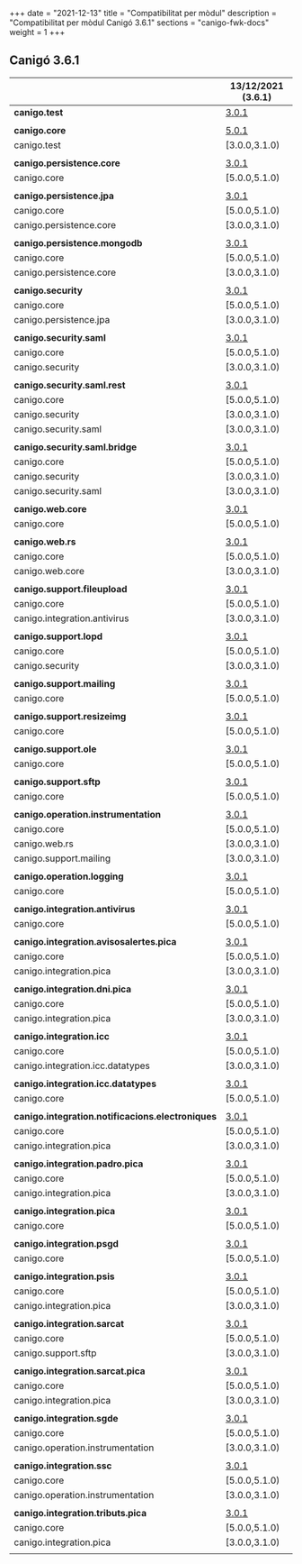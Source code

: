 +++
date        = "2021-12-13"
title       = "Compatibilitat per mòdul"
description = "Compatibilitat per mòdul Canigó 3.6.1"
sections    = "canigo-fwk-docs"
weight      = 1
+++

## Canigó 3.6.1

|                                                   		| 13/12/2021 (3.6.1)																														|
|---------------------------------------------------		|------------------																															|
| **canigo.test**                                   		| [3.0.1](/canigo-fwk-docs/documentacio-llibreries/canigo.test/3.0.1/)  							|
|                                                   		|               																																|
| **canigo.core**                                   		| [5.0.1](/canigo-fwk-docs/documentacio-llibreries/canigo.core/5.0.1/)  							|
| canigo.test                                       		| [3.0.0,3.1.0)  			|
|                                                   		|               																																|
| **canigo.persistence.core**                        		| [3.0.1](/canigo-fwk-docs/documentacio-llibreries/canigo.persistence.core/3.0.1/) |
| canigo.core                                       		| [5.0.0,5.1.0)  																																|
|                                                   		|               																																|
| **canigo.persistence.jpa**                         		| [3.0.1](/canigo-fwk-docs/documentacio-llibreries/canigo.persistence.jpa/3.0.1/)		|
| canigo.core                                       		| [5.0.0,5.1.0)  																																|
| canigo.persistence.core                           		| [3.0.0,3.1.0)  																																|
|                                                   		|               																																|
| **canigo.persistence.mongodb**                     		| [3.0.1](/canigo-fwk-docs/documentacio-llibreries/canigo.persistence.mongodb/3.0.1/) |
| canigo.core                                       		| [5.0.0,5.1.0)  																																|
| canigo.persistence.core                           		| [3.0.0,3.1.0)  																																|
|                                                   		|               																																|
| **canigo.security**                                		| [3.0.1](/canigo-fwk-docs/documentacio-llibreries/canigo.security/3.0.1/) |
| canigo.core                                       		| [5.0.0,5.1.0)  																																|
| canigo.persistence.jpa                             		| [3.0.0,3.1.0)  																																|
|                                                   		|               																																|
| **canigo.security.saml**                           		| [3.0.1](/canigo-fwk-docs/documentacio-llibreries/canigo.security.saml/3.0.1/) |
| canigo.core                                       		| [5.0.0,5.1.0)  																																|
| canigo.security                                   		| [3.0.0,3.1.0) 																																|
|                                                   		|               																																|
| **canigo.security.saml.rest**                      		| [3.0.1](/canigo-fwk-docs/documentacio-llibreries/canigo.security.saml.rest/3.0.1/) |
| canigo.core                                       		| [5.0.0,5.1.0)  																																|
| canigo.security                                   		| [3.0.0,3.1.0) 																																|
| canigo.security.saml                               		| [3.0.0,3.1.0) 																																|
|                                                   		|               																																|
| **canigo.security.saml.bridge**                    		| [3.0.1](/canigo-fwk-docs/documentacio-llibreries/canigo.security.saml.bridge/3.0.1/) |
| canigo.core                                       		| [5.0.0,5.1.0)  																																|
| canigo.security                                   		| [3.0.0,3.1.0) 																																|
| canigo.security.saml                               		| [3.0.0,3.1.0) 																																|
|                                                   		|               																																|
| **canigo.web.core**                                		| [3.0.1](/canigo-fwk-docs/documentacio-llibreries/canigo.web.core/3.0.1/) |
| canigo.core                                       		| [5.0.0,5.1.0)  																																|
|                                                   		|               																																|
| **canigo.web.rs**                                  		| [3.0.1](/canigo-fwk-docs/documentacio-llibreries/canigo.web.rs/3.0.1/) |
| canigo.core                                       		| [5.0.0,5.1.0)  																																|
| canigo.web.core                                   		| [3.0.0,3.1.0) 																																|
|                                                   		|               																																	|
| **canigo.support.fileupload**                      		| [3.0.1](/canigo-fwk-docs/documentacio-llibreries/canigo.support.fileupload/3.0.1/) |
| canigo.core                                       		| [5.0.0,5.1.0)  																																|
| canigo.integration.antivirus                      		| [3.0.0,3.1.0) 																																|
|                                                   		|               																																|
| **canigo.support.lopd**                            		| [3.0.1](/canigo-fwk-docs/documentacio-llibreries/canigo.support.lopd/3.0.1/) |
| canigo.core                                       		| [5.0.0,5.1.0)  																																|
| canigo.security                                   		| [3.0.0,3.1.0) 																																|
|                                                   		|               																																|
| **canigo.support.mailing**                         		| [3.0.1](/canigo-fwk-docs/documentacio-llibreries/canigo.support.mailing/3.0.1/) |
| canigo.core                                       		| [5.0.0,5.1.0)  																																|
|                                                   		|               																																|
| **canigo.support.resizeimg**                         	| [3.0.1](/canigo-fwk-docs/documentacio-llibreries/canigo.support.resizeimg/3.0.1/) |
| canigo.core                                       		| [5.0.0,5.1.0)  																																|
|                                                   		|               																																|
| **canigo.support.ole**                             		| [3.0.1](/canigo-fwk-docs/documentacio-llibreries/canigo.support.ole/3.0.1/) |
| canigo.core                                       		| [5.0.0,5.1.0)  																																|
|                                                   		|               																																|
| **canigo.support.sftp**                            		| [3.0.1](/canigo-fwk-docs/documentacio-llibreries/canigo.support.sftp/3.0.1/) |
| canigo.core                                       		| [5.0.0,5.1.0)  																																|
|                                                   		|               																																|
| **canigo.operation.instrumentation**               		| [3.0.1](/canigo-fwk-docs/documentacio-llibreries/canigo.operation.instrumentation/3.0.1/) |
| canigo.core                                       		| [5.0.0,5.1.0)  																																|
| canigo.web.rs                                   			| [3.0.0,3.1.0) 																																|
| canigo.support.mailing                           			| [3.0.0,3.1.0) 																																|
|                                                   		|               																																|
| **canigo.operation.logging**                       		| [3.0.1](/canigo-fwk-docs/documentacio-llibreries/canigo.operation.logging/3.0.1/) |
| canigo.core                                       		| [5.0.0,5.1.0)  																																|
|                                                   		|               																																|
| **canigo.integration.antivirus**                   		| [3.0.1](/canigo-fwk-docs/documentacio-llibreries/canigo.integration.antivirus/3.0.1/) |
| canigo.core                                       		| [5.0.0,5.1.0)  																																|
|                                                   		|               																																|
| **canigo.integration.avisosalertes.pica**          		| [3.0.1](/canigo-fwk-docs/documentacio-llibreries/canigo.integration.avisosalertes.pica/3.0.1/) |
| canigo.core                                       		| [5.0.0,5.1.0)  																																|
| canigo.integration.pica                           		| [3.0.0,3.1.0) 																																|
|                                                   		|               																																|
| **canigo.integration.dni.pica**                    		| [3.0.1](/canigo-fwk-docs/documentacio-llibreries/canigo.integration.dni.pica/3.0.1/) |
| canigo.core                                       		| [5.0.0,5.1.0)  																																|
| canigo.integration.pica                           		| [3.0.0,3.1.0) 																																|
|                                                   		|               																																|
| **canigo.integration.icc**                         		| [3.0.1](/canigo-fwk-docs/documentacio-llibreries/canigo.integration.icc/3.0.1/) |
| canigo.core                                       		| [5.0.0,5.1.0)  																																|
| canigo.integration.icc.datatypes                  		| [3.0.0,3.1.0)  																																|
|                                                   		|               																																|
| **canigo.integration.icc.datatypes**               		| [3.0.1](/canigo-fwk-docs/documentacio-llibreries/canigo.integration.icc.datatypes/3.0.1/) |
| canigo.core                                       		| [5.0.0,5.1.0)  																																|
|                                                   		|               																																|
| **canigo.integration.notificacions.electroniques** 		| [3.0.1](/canigo-fwk-docs/documentacio-llibreries/canigo.integration.notificacions.electroniques/3.0.1/) |
| canigo.core                                       		| [5.0.0,5.1.0)  																																|
| canigo.integration.pica                           		| [3.0.0,3.1.0) 																																|
|                                                   		|               																																|
| **canigo.integration.padro.pica**                  		| [3.0.1](/canigo-fwk-docs/documentacio-llibreries/canigo.integration.padro.pica/3.0.1/) |
| canigo.core                                       		| [5.0.0,5.1.0)  																																|
| canigo.integration.pica                           		| [3.0.0,3.1.0) 																																|
|                                                   		|               																																|
| **canigo.integration.pica**                        		| [3.0.1](/canigo-fwk-docs/documentacio-llibreries/canigo.integration.pica/3.0.1/) |
| canigo.core                                       		| [5.0.0,5.1.0)  																																|
|                                                   		|               																																|
| **canigo.integration.psgd**                        		| [3.0.1](/canigo-fwk-docs/documentacio-llibreries/canigo.integration.psgd/3.0.1/) |
| canigo.core                                       		| [5.0.0,5.1.0)  																																|
|                                                   		|               																																|
| **canigo.integration.psis**                        		| [3.0.1](/canigo-fwk-docs/documentacio-llibreries/canigo.integration.psis/3.0.1/) |
| canigo.core                                       		| [5.0.0,5.1.0)  																																|
| canigo.integration.pica                           		| [3.0.0,3.1.0) 																																|
|                                                   		|               																																|
| **canigo.integration.sarcat**                      		| [3.0.1](/canigo-fwk-docs/documentacio-llibreries/canigo.integration.sarcat/3.0.1/) |
| canigo.core                                       		| [5.0.0,5.1.0)  																																|
| canigo.support.sftp                               		| [3.0.0,3.1.0) 																																|
|                                                   		|               																																|
| **canigo.integration.sarcat.pica**                 		| [3.0.1](/canigo-fwk-docs/documentacio-llibreries/canigo.integration.sarcat.pica/3.0.1/) |
| canigo.core                                       		| [5.0.0,5.1.0)  																																|
| canigo.integration.pica                           		| [3.0.0,3.1.0) 																																|
|                                                   		|               																																|
| **canigo.integration.sgde**                        		| [3.0.1](/canigo-fwk-docs/documentacio-llibreries/canigo.integration.sgde/3.0.1/) |
| canigo.core                                       		| [5.0.0,5.1.0)  																																|
| canigo.operation.instrumentation                  		| [3.0.0,3.1.0) 																																|
|                                                   		|               																																|
| **canigo.integration.ssc**                         		| [3.0.1](/canigo-fwk-docs/documentacio-llibreries/canigo.integration.ssc/3.0.1/) |
| canigo.core                                       		| [5.0.0,5.1.0)  																																|
| canigo.operation.instrumentation                  		| [3.0.0,3.1.0) 																																|
|                                                   		|               																																|
| **canigo.integration.tributs.pica**                		| [3.0.1](/canigo-fwk-docs/documentacio-llibreries/canigo.integration.tributs.pica/3.0.1/) |
| canigo.core                                       		| [5.0.0,5.1.0)  																																|
| canigo.integration.pica                           		| [3.0.0,3.1.0) 																																|
|                                                   		|       |
